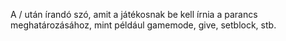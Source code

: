 A / után írandó szó, amit a játékosnak be kell írnia a parancs meghatározásához, mint például gamemode, give, setblock, stb.